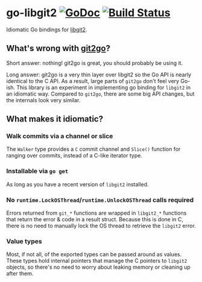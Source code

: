 # go-libgit2 [![GoDoc](https://godoc.org/github.com/benburkert/go-libgit2?status.png)](http://godoc.org/github.com/benburkert/go-libgit2) [![Build Status](https://travis-ci.org/benburkert/go-libgit2.svg?branch=master)](https://travis-ci.org/benburkert/go-libgit2)

Idiomatic Go bindings for [libgit2](https://github.com/libgit2/libgit2).

## What's wrong with [git2go](https://github.com/libgit2/git2go)?

Short answer: nothing! git2go is great, you should probably be using it.

Long answer: git2go is a very thin layer over libgit2 so the Go API is nearly
identical to the C API. As a result, large parts of `git2go` don't feel very
Go-ish. This library is an experiment in implementing go binding for `libgit2`
in an idiomatic way. Compared to `git2go`, there are some big API changes, but
the internals look very similar.

## What makes it idiomatic?

### Walk commits via a channel or slice

The `Walker` type provides a `C` commit channel and `Slice()` function for
ranging over commits, instead of a C-like iterator type.

### Installable via `go get`

As long as you have a recent version of `libgit2` installed.

### No `runtime.LockOSThread`/`runtime.UnlockOSThread` calls required

Errors returned from `git_*` functions are wrapped in `libgit2_*` functions that
return the error & code in a result struct. Because this is done in C, there is
no need to manually lock the OS thread to retrieve the `libgit2` error.

### Value types

Most, if not all, of the exported types can be passed around as values. These
types hold internal pointers that manage the C pointers to `libgit2` objects,
so there's no need to worry about leaking memory or cleaning up after them.
